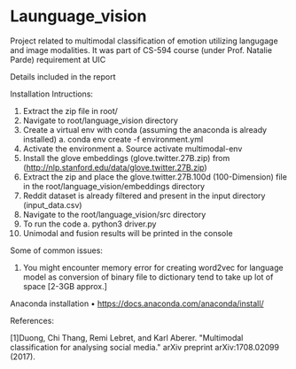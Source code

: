 # Launguage_vision
Project related to multimodal classification of emotion utilizing langugage and image modalities. It was part of CS-594  course (under Prof. Natalie Parde) requirement at UIC

Details included in the report

Installation Intructions:
1)	Extract the zip file in root/
2)	Navigate to root/language_vision directory
3)	Create a virtual env with conda  (assuming the anaconda is already installed)
a.	conda env create -f environment.yml
4)	Activate the environment 
a.	Source activate multimodal-env
5)	Install the glove embeddings (glove.twitter.27B.zip) from                                                                        (http://nlp.stanford.edu/data/glove.twitter.27B.zip) 
6)	Extract the zip and place the glove.twitter.27B.100d  (100-Dimension) file in the root/language_vision/embeddings  directory
7)	Reddit dataset is already filtered and present in the input directory (input_data.csv)
8)	Navigate to the  root/language_vision/src directory
9)	To run the code 
a.	python3  driver.py                    
10)	Unimodal and fusion results will be printed in the console

Some of common issues:
1)	You might encounter memory error for creating word2vec for language model as conversion of binary file to dictionary tend to take up lot of space [2-3GB approx.]

Anaconda installation
•	https://docs.anaconda.com/anaconda/install/

 

References:

[1]Duong, Chi Thang, Remi Lebret, and Karl Aberer. "Multimodal classification for analysing social media." arXiv preprint arXiv:1708.02099 (2017).
